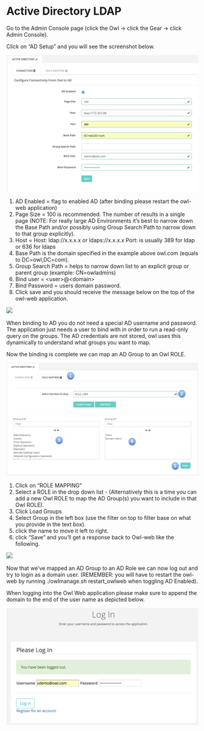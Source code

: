 # Active Directory LDAP

Go to the Admin Console page (click the Owl -> click the Gear -> click Admin Console).

Click on “AD Setup” and you will see the screenshot below.

![](<../../../.gitbook/assets/image (86).png>)

1. AD Enabled = flag to enabled AD (after binding please restart the owl-web application)
2. Page Size = 100 is recommended. The number of results in a single page (NOTE: For really large AD Environments it’s best to narrow down the Base Path and/or possibly using Group Search Path to narrow down to that group explicitly).
3. Host = Host: ldap://x.x.x.x or ldaps://x.x.x.x Port: is usually 389 for ldap or 636 for ldaps
4. Base Path is the domain specified in the example above owl.com (equals to DC=owl,DC=com).
5. Group Search Path = helps to narrow down list to an explicit group or parent group (example: CN=owladmins)
6. Bind user = \<user>@\<domain>
7. Bind Password = users domain password.
8. Click save and you should receive the message below on the top of the owl-web application.

![](https://lh4.googleusercontent.com/Z\_btfJeipsC7WQrC2lC80Z9IwmomiBX8VFaNneAgdGOBPRfyArWao7f\_\_C9TEFVXDb0-DyxFpXc3BUrpmhJs20gelNfA8TI7-sVTkyD4aVlV7Q1WUR50dN7MvukyrcBoUysfYgvm)

When binding to AD you do not need a special AD username and password. The application just needs a user to bind with in order to run a read-only query on the groups. The AD credentials are not stored, owl uses this dynamically to understand what groups you want to map.

Now the binding is complete we can map an AD Group to an Owl ROLE.

![](<../../../.gitbook/assets/image (85).png>)

1. Click on “ROLE MAPPING”
2. Select a ROLE in the drop down list - (Alternatively this is a time you can add a new Owl ROLE to map the AD Group(s) you want to include in that Owl ROLE).
3. Click Load Groups
4. Select Group in the left box (use the filter on top to filter base on what you provide in the text box).
5. click the name to move it left to right.
6. click “Save” and you’ll get a response back to Owl-web like the following.

![](https://lh5.googleusercontent.com/b6FG3k6y73mbVt9eXl8AG9CORfKRGwvcJhR5pRNtx5F4lkjeWc8ZB6uKSd6M0BpoNmYv6Iw8Aai78XNH4fq3bEe6eITdr5f9DFOy9eBDg5b58KWMf94OZoza8I8cwNPMA3uStoUQ)

Now that we’ve mapped an AD Group to an AD Role we can now log out and try to login as a domain user. (REMEMBER: you will have to restart the owl-web by running ./owlmanage.sh restart\_owlweb when toggling AD Enabled).

When logging into the Owl Web application please make sure to append the domain to the end of the user name as depicted below.

![](<../../../.gitbook/assets/image (84).png>)
